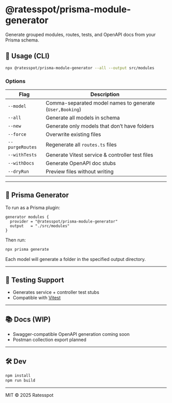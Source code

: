 # @ratesspot/prisma-module-generator

Generate grouped modules, routes, tests, and OpenAPI docs from your Prisma schema.

## 🚀 Usage (CLI)

```bash
npx @ratesspot/prisma-module-generator --all --output src/modules
```

### Options

| Flag            | Description                                               |
|-----------------|-----------------------------------------------------------|
| `--model`       | Comma-separated model names to generate (`User,Booking`)  |
| `--all`         | Generate all models in schema                             |
| `--new`         | Generate only models that don’t have folders              |
| `--force`       | Overwrite existing files                                  |
| `--purgeRoutes` | Regenerate all `routes.ts` files                          |
| `--withTests`   | Generate Vitest service & controller test files           |
| `--withDocs`    | Generate OpenAPI doc stubs                                |
| `--dryRun`      | Preview files without writing                             |

---

## 🔌 Prisma Generator

To run as a Prisma plugin:

```prisma
generator modules {
  provider = "@ratesspot/prisma-module-generator"
  output   = "./src/modules"
}
```

Then run:

```bash
npx prisma generate
```

Each model will generate a folder in the specified output directory.

---

## 🧪 Testing Support

- Generates service + controller test stubs
- Compatible with [Vitest](https://vitest.dev/)

---

## 📚 Docs (WIP)

- Swagger-compatible OpenAPI generation coming soon
- Postman collection export planned

---

## 🛠 Dev

```bash
npm install
npm run build
```

---

MIT © 2025 Ratesspot

